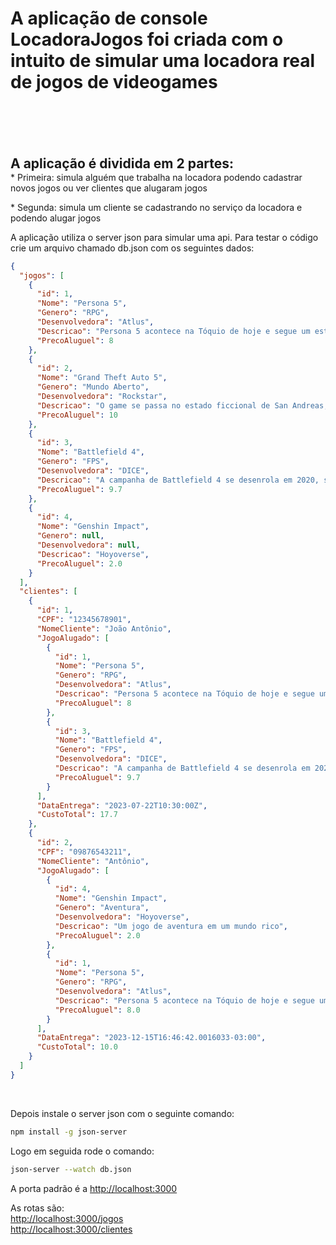 ﻿<h1>
    A aplicação de console LocadoraJogos foi criada com o intuito de simular uma locadora real de jogos de videogames</p>
<h1>
    &nbsp;</p>
<h2 style="height: 8px; width: 1239px; margin-top: 0px">
    A aplicação é dividida em 2 partes:
</h2>
<p>
    * Primeira: simula alguém que trabalha na locadora podendo cadastrar novos jogos ou ver clientes que alugaram jogos
</p>
<p>
    * Segunda: simula um cliente se cadastrando no serviço da locadora e podendo alugar jogos
</p>

A aplicação utiliza o server json para simular uma api. Para testar o código crie um arquivo chamado db.json com os seguintes dados:

```json
{
  "jogos": [
    {
      "id": 1,
      "Nome": "Persona 5",
      "Genero": "RPG",
      "Desenvolvedora": "Atlus",
      "Descricao": "Persona 5 acontece na Tóquio de hoje e segue um estudante do ensino médio, com o codinome Joker (Coringa), após sua transferência para a Academia Shujin após ser colocado em liberdade condicional por um assalto do qual ele foi falsamente acusado",
      "PrecoAluguel": 8
    },
    {
      "id": 2,
      "Nome": "Grand Theft Auto 5",
      "Genero": "Mundo Aberto",
      "Desenvolvedora": "Rockstar",
      "Descricao": "O game se passa no estado ficcional de San Andreas, baseado na Califórnia do Sul, nos EUA. Traz a história de campanha simultânea de três criminosos: o ladrão de bancos aposentado Michael 'Mike' De Santa, o gângster de rua Franklin Clinton e o traficante de armas psicopata Trevor Philips",
      "PrecoAluguel": 10
    },
    {
      "id": 3,
      "Nome": "Battlefield 4",
      "Genero": "FPS",
      "Desenvolvedora": "DICE",
      "Descricao": "A campanha de Battlefield 4 se desenrola em 2020, seis anos após os eventos do seu antecessor. As tensões entre os Estados Unidos e o Irão estão muito elevadas devido a um conflito que já dura seis anos",
      "PrecoAluguel": 9.7
    },
    {
      "id": 4,
      "Nome": "Genshin Impact",
      "Genero": null,
      "Desenvolvedora": null,
      "Descricao": "Hoyoverse",
      "PrecoAluguel": 2.0
    }
  ],
  "clientes": [
    {
      "id": 1,
      "CPF": "12345678901",
      "NomeCliente": "João Antônio",
      "JogoAlugado": [
        {
          "id": 1,
          "Nome": "Persona 5",
          "Genero": "RPG",
          "Desenvolvedora": "Atlus",
          "Descricao": "Persona 5 acontece na Tóquio de hoje e segue um estudante do ensino médio, com o codinome Joker (Coringa), após sua transferência para a Academia Shujin após ser colocado em liberdade condicional por um assalto do qual ele foi falsamente acusado",
          "PrecoAluguel": 8
        },
        {
          "id": 3,
          "Nome": "Battlefield 4",
          "Genero": "FPS",
          "Desenvolvedora": "DICE",
          "Descricao": "A campanha de Battlefield 4 se desenrola em 2020, seis anos após os eventos do seu antecessor. As tensões entre os Estados Unidos e o Irão estão muito elevadas devido a um conflito que já dura seis anos",
          "PrecoAluguel": 9.7
        }
      ],
      "DataEntrega": "2023-07-22T10:30:00Z",
      "CustoTotal": 17.7
    },
    {
      "id": 2,
      "CPF": "09876543211",
      "NomeCliente": "Antônio",
      "JogoAlugado": [
        {
          "id": 4,
          "Nome": "Genshin Impact",
          "Genero": "Aventura",
          "Desenvolvedora": "Hoyoverse",
          "Descricao": "Um jogo de aventura em um mundo rico",
          "PrecoAluguel": 2.0
        },
        {
          "id": 1,
          "Nome": "Persona 5",
          "Genero": "RPG",
          "Desenvolvedora": "Atlus",
          "Descricao": "Persona 5 acontece na Tóquio de hoje e segue um estudante do ensino médio, com o codinome Joker (Coringa), após sua transferência para a Academia Shujin após ser colocado em liberdade condicional por um assalto do qual ele foi falsamente acusado",
          "PrecoAluguel": 8.0
        }
      ],
      "DataEntrega": "2023-12-15T16:46:42.0016033-03:00",
      "CustoTotal": 10.0
    }
  ]
}
```
&nbsp;</p>

Depois instale o server json com o seguinte comando:
```bash
npm install -g json-server
```

Logo em seguida rode o comando:
```bash
json-server --watch db.json
```

A porta padrão é a [http://localhost:3000](http://localhost:3000)

As rotas são:</br>
[http://localhost:3000/jogos](http://localhost:3000/jogos)
</br>
[http://localhost:3000/clientes](http://localhost:3000/clientes)

